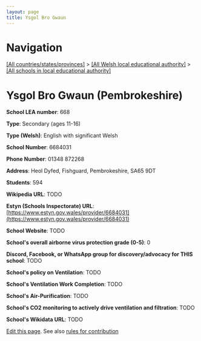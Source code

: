 ```yaml
---
layout: page
title: Ysgol Bro Gwaun
---
```

# Navigation

[[All countries/states/provinces]](../../..) > [[All Welsh local educational authority]](../..) > [[All schools in local educational authority]](..)

# Ysgol Bro Gwaun (Pembrokeshire)

**School LEA number**: 668

**Type**: Secondary (ages 11-16)

**Type (Welsh)**: English with significant Welsh

**School Number**: 6684031

**Phone Number**: 01348 872268

**Address**: Heol Dyfed, Fishguard, Pembrokeshire, SA65 9DT

**Students**: 594

**Wikipedia URL**: TODO

**Estyn (Schools Inspectorate) URL**: [https://www.estyn.gov.wales/provider/6684031](https://www.estyn.gov.wales/provider/6684031)

**School Website**: TODO

**School's overall airborne virus protection grade (0-5)**: 0

**Discord, Facebook, or WhatsApp group for discovery/advocacy for THIS school**: TODO

**School's policy on Ventilation**: TODO

**School's Ventilation Work Completion**: TODO

**School's Air-Purification**: TODO

**School's CO2 monitoring to actively drive ventilation and filtration**: TODO

**School's Wikidata URL**: TODO




[Edit this page](https://github.com/ventilate-schools/Wales/edit/prif/./Pembrokeshire/Ysgol_Bro_Gwaun.md). See also [rules for contribution](../../../contribution-rules/)